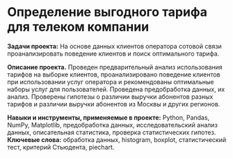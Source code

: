 
# Определение выгодного тарифа для телеком компании

<b>Задачи проекта:</b> На основе данных клиентов оператора сотовой связи проанализировать поведение клиентов и поиск оптимального тарифа.

<b> Описание проекта.</b>
Проведен предварительный анализ использования тарифов на выборке клиентов,
проанализировано поведение клиентов при использовании услуг оператора и
рекомендованы оптимальные наборы услуг для пользователей. Проведена предобработка
данных, их анализ. Проверены гипотезы о различии выручки абонентов разных тарифов и
различии выручки абонентов из Москвы и других регионов.

<b> Навыки и инструменты, применяемые в проекте:</b> Python, Pandas, NumPy, Matplotlib, предобработка данных, исследовательский анализ данных, описательная статистика, проверка статистических гипотез.
<b>Ключевые слова:</b> обработка данных, histogram, boxplot, статистический тест, критерий Стьюдента, piechart.
